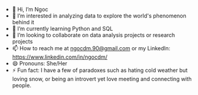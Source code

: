 - 👋 Hi, I’m Ngoc
- 👀 I’m interested in analyzing data to explore the world's phenomenon behind it
- 🌱 I’m currently learning Python and SQL
- 💞️ I’m looking to collaborate on data analysis projects or research projects
- 📫 How to reach me at ngocdm.90@gmail.com or my LinkedIn: https://www.linkedin.com/in/ngocdm/
- 😄 Pronouns: She/Her
- ⚡ Fun fact: I have a few of paradoxes such as hating cold weather but loving snow, or being an introvert yet love meeting and connecting with people. 

<!---
Ngocdminh/Ngocdminh is a ✨ special ✨ repository because its `README.md` (this file) appears on your GitHub profile.
You can click the Preview link to take a look at your changes.
--->
